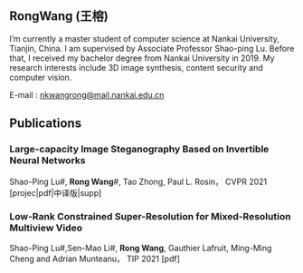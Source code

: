 ## RongWang (王榕)

I’m currently a master student of computer science at Nankai University, Tianjin, China. I am supervised by Associate Professor Shao-ping Lu. Before that, I received my bachelor degree from Nankai University in 2019. My research interests include 3D image synthesis, content security and computer vision. 

E-mail : nkwangrong@mail.nankai.edu.cn


## Publications

### Large-capacity Image Steganography Based on Invertible Neural Networks

Shao-Ping Lu#, **Rong Wang**#, Tao Zhong, Paul L. Rosin，
CVPR 2021  [projec|pdf|中译版|supp] 


### Low-Rank Constrained Super-Resolution for Mixed-Resolution Multiview Video

Shao-Ping Lu#,Sen-Mao Li#, **Rong Wang**, Gauthier Lafruit, Ming-Ming Cheng and Adrian Munteanu，
TIP 2021 [pdf] 



